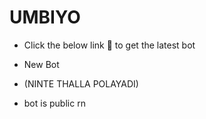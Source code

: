 # UMBIYO

- Click the below link 🔗 to get the latest bot

- New Bot
- (NINTE THALLA POLAYADI)


- bot is public rn
